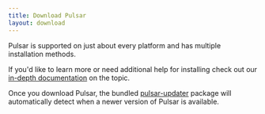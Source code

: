 ```yaml
---
title: Download Pulsar
layout: download
---
```


Pulsar is supported on just about every platform and has multiple installation methods.

If you'd like to learn more or need additional help for installing check out our [in-depth documentation](https://docs.pulsar-edit.dev/getting-started/installing-pulsar/) on the topic.

Once you download Pulsar, the bundled [pulsar-updater](https://web.pulsar-edit.dev/packages/pulsar-updater) package will automatically detect when a newer version of Pulsar is available.
